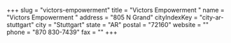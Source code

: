 +++
slug = "victors-empowerment"
title = "Victors Empowerment "
name = "Victors Empowerment "
address = "805 N Grand"
cityIndexKey = "city-ar-stuttgart"
city = "Stuttgart"
state = "AR"
postal = "72160"
website = ""
phone = "870 830-7439"
fax = ""
+++
